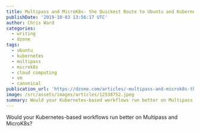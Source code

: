 ```yaml
---
title: Multipass and MicroK8s- the Quickest Route to Ubuntu and Kubernetes?
publishDate: '2019-10-03 13:56:17 UTC'
author: Chris Ward
categories:
  - writing
  - dzone
tags:
  - ubuntu
  - kubernetes
  - multipass
  - microk8s
  - cloud computing
  - vm
  - canonical
publication_url: 'https://dzone.com/articles/-multipass-and-microk8s-the-quickest-route-to-ubun'
image: /src/assets/images/articles/12538752.jpeg
summary: Would your Kubernetes-based workflows run better on Multipass and MicroK8s?
---
```


Would your Kubernetes-based workflows run better on Multipass and MicroK8s?
